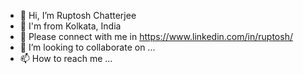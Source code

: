 - 👋 Hi, I’m Ruptosh Chatterjee
- 👋 I'm from Kolkata, India 
- 👋 Please connect with me in https://www.linkedin.com/in/ruptosh/
- 💞️ I’m looking to collaborate on ...
- 📫 How to reach me ...

<!---
Ruptosh/Ruptosh is a ✨ special ✨ repository because its `README.md` (this file) appears on your GitHub profile.
You can click the Preview link to take a look at your changes.
--->
